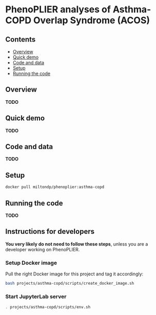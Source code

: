 # PhenoPLIER analyses of Asthma-COPD Overlap Syndrome (ACOS)

## Contents

 * [Overview](#overview)
 * [Quick demo](#quick-demo)
 * [Code and data](#code-and-data)
 * [Setup](#setup)
 * [Running the code](#running-the-code)


## Overview

**TODO**


## Quick demo

**TODO**


## Code and data

**TODO**


## Setup

```bash
docker pull miltondp/phenoplier:asthma-copd
```


## Running the code

**TODO**


## Instructions for developers

**You very likely do not need to follow these steps**, unless you are a developer working on PhenoPLIER.

### Setup Docker image

Pull the right Docker image for this project and tag it accordingly:

```bash
bash projects/asthma-copd/scripts/create_docker_image.sh
```

### Start JupyterLab server

```bash
. projects/asthma-copd/scripts/env.sh
```
